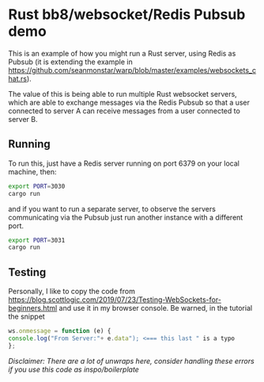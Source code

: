 # Rust bb8/websocket/Redis Pubsub demo

This is an example of how you might run a Rust server, using Redis as Pubsub (it is extending the example in https://github.com/seanmonstar/warp/blob/master/examples/websockets_chat.rs). 

The value of this is being able to run multiple Rust websocket servers, which are able to exchange messages via the Redis Pubsub so that a user connected to server A can receive messages from a user connected to server B.

## Running
To run this, just have a Redis server running on port 6379 on your local machine, then:
```sh
export PORT=3030
cargo run
```
and if you want to run a separate server, to observe the servers communicating via the Pubsub just run another instance with a different port.
```sh
export PORT=3031
cargo run
```

## Testing

Personally, I like to copy the code from https://blog.scottlogic.com/2019/07/23/Testing-WebSockets-for-beginners.html and use it in my browser console.
Be warned, in the tutorial the snippet
```js
ws.onmessage = function (e) {
console.log("From Server:"+ e.data"); <=== this last " is a typo
};
```

_*Disclaimer: There are a lot of unwraps here, consider handling these errors if you use this code as inspo/boilerplate*_

